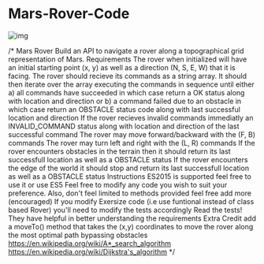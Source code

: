 # Mars-Rover-Code

![img](https://upload.wikimedia.org/wikipedia/commons/thumb/f/fa/Martian_rover_Curiosity_using_ChemCam_Msl20111115_PIA14760_MSL_PIcture-3-br2.jpg/1200px-Martian_rover_Curiosity_using_ChemCam_Msl20111115_PIA14760_MSL_PIcture-3-br2.jpg)


/*
Mars Rover
Build an API to navigate a rover along a topographical grid representation of Mars.
Requirements
The rover when initialized will have an initial starting point (x, y) as well as a direction (N, S, E, W) that it is facing.
The rover should recieve its commands as a string array. It should then iterate over the array executing the commands in sequence until either a) all commands have succeeded in which case 
return a OK status along with location and direction or b) a command failed due to an obstacle in which case return an OBSTACLE status code along with last successful location and direction
If the rover recieves invalid commands immediatly an INVALID_COMMAND status along with location and direction of the last successful command
The rover may move forward/backward with the (F, B) commands
The rover may turn left and right with the (L, R) commands
If the rover encounters obstacles in the terrain then it should return its last successfull location as well as a OBSTACLE status
If the rover encounters the edge of the world it should stop and return its last successfull location as well as a OBSTACLE status
Instructions
ES2015 is supported feel free to use it or use ES5
Feel free to modify any code you wish to suit your preference. Also, don't feel limited to methods provided feel free add more (encouraged)
If you modify Exersize code (i.e use funtional instead of class based Rover) you'll need to modify the tests accordingly
Read the tests! They have helpful in better understanding the requirements
Extra Credit
add a moveTo() method that takes the (x,y) coordinates to move the rover along the most optimal path bypassing obstacles
https://en.wikipedia.org/wiki/A*_search_algorithm
https://en.wikipedia.org/wiki/Dijkstra's_algorithm
*/
